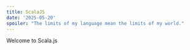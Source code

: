 ```yaml
---
title: ScalaJS
date: '2025-05-20'
spoiler: "The limits of my language mean the limits of my world."
---
```


Welcome to Scala.js